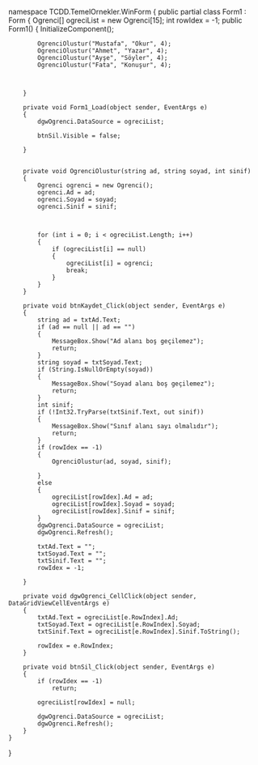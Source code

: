 namespace TCDD.TemelOrnekler.WinForm
{
    public partial class Form1 : Form
    {
        Ogrenci[] ogreciList = new Ogrenci[15];
        int rowIdex = -1;
        public Form1()
        {
            InitializeComponent();

            OgrenciOlustur("Mustafa", "Okur", 4);
            OgrenciOlustur("Ahmet", "Yazar", 4);
            OgrenciOlustur("Ayşe", "Söyler", 4);
            OgrenciOlustur("Fata", "Konuşur", 4);



        }

        private void Form1_Load(object sender, EventArgs e)
        {
            dgwOgrenci.DataSource = ogreciList;

            btnSil.Visible = false;

        }


        private void OgrenciOlustur(string ad, string soyad, int sinif)
        {
            Ogrenci ogrenci = new Ogrenci();
            ogrenci.Ad = ad;
            ogrenci.Soyad = soyad;
            ogrenci.Sinif = sinif;



            for (int i = 0; i < ogreciList.Length; i++)
            {
                if (ogreciList[i] == null)
                {
                    ogreciList[i] = ogrenci;
                    break;
                }
            }
        }

        private void btnKaydet_Click(object sender, EventArgs e)
        {
            string ad = txtAd.Text;
            if (ad == null || ad == "")
            {
                MessageBox.Show("Ad alanı boş geçilemez");
                return;
            }
            string soyad = txtSoyad.Text;
            if (String.IsNullOrEmpty(soyad))
            {
                MessageBox.Show("Soyad alanı boş geçilemez");
                return;
            }
            int sinif;
            if (!Int32.TryParse(txtSinif.Text, out sinif))
            {
                MessageBox.Show("Sınıf alanı sayı olmalıdır");
                return;
            }
            if (rowIdex == -1)
            {
                OgrenciOlustur(ad, soyad, sinif);

            }
            else
            {
                ogreciList[rowIdex].Ad = ad;
                ogreciList[rowIdex].Soyad = soyad;
                ogreciList[rowIdex].Sinif = sinif;
            }
            dgwOgrenci.DataSource = ogreciList;
            dgwOgrenci.Refresh();

            txtAd.Text = "";
            txtSoyad.Text = "";
            txtSinif.Text = "";
            rowIdex = -1;

        }

        private void dgwOgrenci_CellClick(object sender, DataGridViewCellEventArgs e)
        {
            txtAd.Text = ogreciList[e.RowIndex].Ad;
            txtSoyad.Text = ogreciList[e.RowIndex].Soyad;
            txtSinif.Text = ogreciList[e.RowIndex].Sinif.ToString();

            rowIdex = e.RowIndex;
        }

        private void btnSil_Click(object sender, EventArgs e)
        {
            if (rowIdex == -1)
                return;

            ogreciList[rowIdex] = null;

            dgwOgrenci.DataSource = ogreciList;
            dgwOgrenci.Refresh();
        }
    }
}
